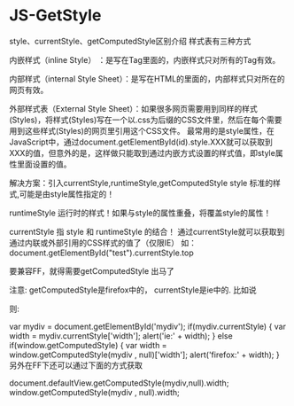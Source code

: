 # JS-GetStyle

style、currentStyle、getComputedStyle区别介绍
样式表有三种方式

内嵌样式（inline Style） ：是写在Tag里面的，内嵌样式只对所有的Tag有效。

内部样式（internal Style Sheet）：是写在HTML的里面的，内部样式只对所在的网页有效。

外部样式表（External Style Sheet）：如果很多网页需要用到同样的样式(Styles)，将样式(Styles)写在一个以.css为后缀的CSS文件里，然后在每个需要用到这些样式(Styles)的网页里引用这个CSS文件。 最常用的是style属性，在JavaScript中，通过document.getElementById(id).style.XXX就可以获取到XXX的值，但意外的是，这样做只能取到通过内嵌方式设置的样式值，即style属性里面设置的值。



解决方案：引入currentStyle,runtimeStyle,getComputedStyle style 标准的样式,可能是由style属性指定的！

runtimeStyle 运行时的样式！如果与style的属性重叠，将覆盖style的属性！

currentStyle 指 style 和 runtimeStyle 的结合！ 通过currentStyle就可以获取到通过内联或外部引用的CSS样式的值了（仅限IE） 如：document.getElementById("test").currentStyle.top

要兼容FF，就得需要getComputedStyle 出马了

注意: getComputedStyle是firefox中的， currentStyle是ie中的. 比如说

<style>
#mydiv {
     width : 300px;
}
</style>
则:

var mydiv = document.getElementById('mydiv');
if(mydiv.currentStyle) {
      var width = mydiv.currentStyle['width'];
      alert('ie:' + width);
} else if(window.getComputedStyle) {
      var width = window.getComputedStyle(mydiv , null)['width'];
      alert('firefox:' + width);
}
另外在FF下还可以通过下面的方式获取

document.defaultView.getComputedStyle(mydiv,null).width;
window.getComputedStyle(mydiv , null).width;
